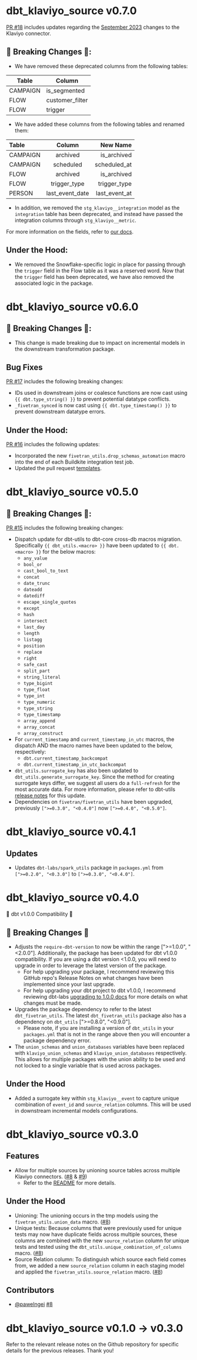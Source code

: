# dbt_klaviyo_source v0.7.0
[PR #18](https://github.com/fivetran/dbt_klaviyo_source/pull/18/) includes updates regarding the [September 2023](https://fivetran.com/docs/applications/klaviyo/changelog#september2023) changes to the Klaviyo connector.

## 🚨 Breaking Changes 🚨:

- We have removed these deprecated columns from the following tables:

| **Table**                          | **Column**                                                                                                                                                                                                                             |
|--------------------------------|------------------------------------------------------------------------------------------------------------------------------------------------------------------------------------------------------------------------------------------|
| CAMPAIGN | is_segmented
| FLOW | customer_filter
| FLOW | trigger

- We have added these columns from the following tables and renamed them:

| **Table**       | **Column**  | **New Name**       |
| :---        |    :----:   |          ---: |
| CAMPAIGN | archived | is_archived
| CAMPAIGN | scheduled | scheduled_at
| FLOW | archived | is_archived
| FLOW | trigger_type | trigger_type
| PERSON | last_event_date | last_event_at


- In addition, we removed the `stg_klaviyo__integration` model as the `integration` table has been deprecated, and instead have passed the integration columns through `stg_klaviyo__metric`. 

For more information on the fields, refer to [our docs](https://fivetran.github.io/dbt_klaviyo_source/#!/model/model.klaviyo_source).

## Under the Hood:
- We removed the Snowflake-specific logic in place for passing through the `trigger` field in the Flow table as it was a reserved word. Now that the `trigger` field has been deprecated, we have also removed the associated logic in the package. 


# dbt_klaviyo_source v0.6.0
## 🚨 Breaking Changes 🚨:
- This change is made breaking due to impact on incremental models in the downstream transformation package. 
## Bug Fixes
[PR #17](https://github.com/fivetran/dbt_klaviyo_source/pull/17) includes the following breaking changes:
- IDs used in downstream joins or coalesce functions are now cast using `{{ dbt.type_string() }}` to prevent potential datatype conflicts. 
- `_fivetran_synced` is now cast using `{{ dbt.type_timestamp() }}` to prevent downstream datatype errors.

## Under the Hood:
[PR #16](https://github.com/fivetran/dbt_klaviyo_source/pull/16) includes the following updates:
- Incorporated the new `fivetran_utils.drop_schemas_automation` macro into the end of each Buildkite integration test job.
- Updated the pull request [templates](/.github).

# dbt_klaviyo_source v0.5.0

## 🚨 Breaking Changes 🚨:
[PR #15](https://github.com/fivetran/dbt_klaviyo_source/pull/15) includes the following breaking changes:
- Dispatch update for dbt-utils to dbt-core cross-db macros migration. Specifically `{{ dbt_utils.<macro> }}` have been updated to `{{ dbt.<macro> }}` for the below macros:
    - `any_value`
    - `bool_or`
    - `cast_bool_to_text`
    - `concat`
    - `date_trunc`
    - `dateadd`
    - `datediff`
    - `escape_single_quotes`
    - `except`
    - `hash`
    - `intersect`
    - `last_day`
    - `length`
    - `listagg`
    - `position`
    - `replace`
    - `right`
    - `safe_cast`
    - `split_part`
    - `string_literal`
    - `type_bigint`
    - `type_float`
    - `type_int`
    - `type_numeric`
    - `type_string`
    - `type_timestamp`
    - `array_append`
    - `array_concat`
    - `array_construct`
- For `current_timestamp` and `current_timestamp_in_utc` macros, the dispatch AND the macro names have been updated to the below, respectively:
    - `dbt.current_timestamp_backcompat`
    - `dbt.current_timestamp_in_utc_backcompat`
- `dbt_utils.surrogate_key` has also been updated to `dbt_utils.generate_surrogate_key`. Since the method for creating surrogate keys differ, we suggest all users do a `full-refresh` for the most accurate data. For more information, please refer to dbt-utils [release notes](https://github.com/dbt-labs/dbt-utils/releases) for this update.
- Dependencies on `fivetran/fivetran_utils` have been upgraded, previously `[">=0.3.0", "<0.4.0"]` now `[">=0.4.0", "<0.5.0"]`.

# dbt_klaviyo_source v0.4.1
## Updates
- Updates `dbt-labs/spark_utils` package in `packages.yml` from `[">=0.2.0", "<0.3.0"]` to `[">=0.3.0", "<0.4.0"]`.

# dbt_klaviyo_source v0.4.0
🎉 dbt v1.0.0 Compatibility 🎉
## 🚨 Breaking Changes 🚨
- Adjusts the `require-dbt-version` to now be within the range [">=1.0.0", "<2.0.0"]. Additionally, the package has been updated for dbt v1.0.0 compatibility. If you are using a dbt version <1.0.0, you will need to upgrade in order to leverage the latest version of the package.
  - For help upgrading your package, I recommend reviewing this GitHub repo's Release Notes on what changes have been implemented since your last upgrade.
  - For help upgrading your dbt project to dbt v1.0.0, I recommend reviewing dbt-labs [upgrading to 1.0.0 docs](https://docs.getdbt.com/docs/guides/migration-guide/upgrading-to-1-0-0) for more details on what changes must be made.
- Upgrades the package dependency to refer to the latest `dbt_fivetran_utils`. The latest `dbt_fivetran_utils` package also has a dependency on `dbt_utils` [">=0.8.0", "<0.9.0"].
  - Please note, if you are installing a version of `dbt_utils` in your `packages.yml` that is not in the range above then you will encounter a package dependency error.
- The `union_schemas` and `union_databases` variables have been replaced with `klaviyo_union_schemas` and `klaviyo_union_databases` respectively. This allows for multiple packages with the union ability to be used and not locked to a single variable that is used across packages.
## Under the Hood
- Added a surrogate key within `stg_klaviyo__event` to capture unique combination of `event_id` and `source_relation` columns. This will be used in downstream incremental models configurations.

# dbt_klaviyo_source v0.3.0

## Features
- Allow for multiple sources by unioning source tables across multiple Klaviyo connectors.
([#8](https://github.com/fivetran/dbt_klaviyo_source/pull/8) & [#9](https://github.com/fivetran/dbt_klaviyo_source/pull/9))
  - Refer to the [README](https://github.com/fivetran/dbt_klaviyo_source#unioning-multiple-klaviyo-connectors) for more details.

## Under the Hood
- Unioning: The unioning occurs in the tmp models using the `fivetran_utils.union_data` macro. ([#8](https://github.com/fivetran/dbt_klaviyo_source/pull/8))
- Unique tests: Because columns that were previously used for unique tests may now have duplicate fields across multiple sources, these columns are combined with the new `source_relation` column for unique tests and tested using the `dbt_utils.unique_combination_of_columns` macro. ([#8](https://github.com/fivetran/dbt_klaviyo_source/pull/8))
- Source Relation column: To distinguish which source each field comes from, we added a new `source_relation` column in each staging model and applied the `fivetran_utils.source_relation` macro. ([#8](https://github.com/fivetran/dbt_klaviyo_source/pull/8))

## Contributors
- [@pawelngei](https://github.com/pawelngei) [#8](https://github.com/fivetran/dbt_klaviyo_source/pull/8)

# dbt_klaviyo_source v0.1.0 -> v0.3.0
Refer to the relevant release notes on the Github repository for specific details for the previous releases. Thank you!
